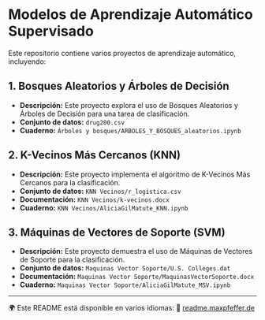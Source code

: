 # Modelos de Aprendizaje Automático Supervisado

Este repositorio contiene varios proyectos de aprendizaje automático, incluyendo:

## 1. Bosques Aleatorios y Árboles de Decisión

*   **Descripción:** Este proyecto explora el uso de Bosques Aleatorios y Árboles de Decisión para una tarea de clasificación.
*   **Conjunto de datos:** `drug200.csv`
*   **Cuaderno:** `Árboles y bosques/ARBOLES_Y_BOSQUES_aleatorios.ipynb`

## 2. K-Vecinos Más Cercanos (KNN)

*   **Descripción:** Este proyecto implementa el algoritmo de K-Vecinos Más Cercanos para la clasificación.
*   **Conjunto de datos:** `KNN Vecinos/r_logistica.csv`
*   **Documentación:** `KNN Vecinos/k-vecinos.docx`
*   **Cuaderno:** `KNN Vecinos/AliciaGilMatute_KNN.ipynb`

## 3. Máquinas de Vectores de Soporte (SVM)

*   **Descripción:** Este proyecto demuestra el uso de Máquinas de Vectores de Soporte para la clasificación.
*   **Conjunto de datos:** `Maquinas Vector Soporte/U.S. Colleges.dat`
*   **Documentación:** `Maquinas Vector Soporte/MaquinasVectorSoporte.docx`
*   **Cuaderno:** `Maquinas Vector Soporte/AliciaGilMatute_MSV.ipynb`

---

🌍 Este README está disponible en varios idiomas:
🔗 [readme.maxpfeffer.de](https://readme.maxpfeffer.de/readme/b26cf16f4f6ebfcc411a2b0c9d1d4cd24d654bf1277b4b70c8cf1743d837a3599e6e5bede6177ba6040a3b15c7b72f1041cd9ecde066fa6de9e203cbf9ccc75b)